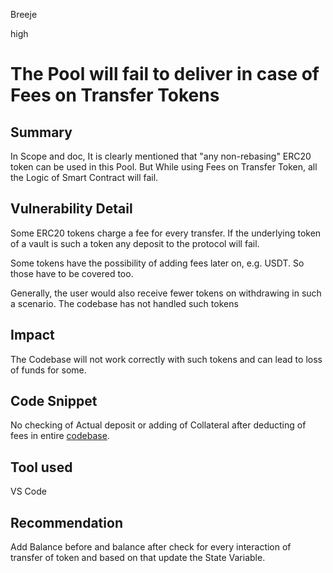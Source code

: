 Breeje

high

# The Pool will fail to deliver in case of Fees on Transfer Tokens

## Summary

In Scope and doc, It is clearly mentioned that "any non-rebasing" ERC20 token can be used in this Pool. But While using Fees on Transfer Token, all the Logic of Smart Contract will fail.

## Vulnerability Detail

Some ERC20 tokens charge a fee for every transfer. If the underlying token of a vault is such a token any deposit to the protocol will fail.

Some tokens have the possibility of adding fees later on, e.g. USDT. So those have to be covered too.

Generally, the user would also receive fewer tokens on withdrawing in such a scenario. The codebase has not handled such tokens

## Impact

The Codebase will not work correctly with such tokens and can lead to loss of funds for some.

## Code Snippet

No checking of Actual deposit or adding of Collateral after deducting of fees in entire [codebase](https://github.com/sherlock-audit/2023-02-surge/blob/main/surge-protocol-v1/src/Pool.sol#L1-L620).

## Tool used

VS Code

## Recommendation

Add Balance before and balance after check for every interaction of transfer of token and based on that update the State Variable.